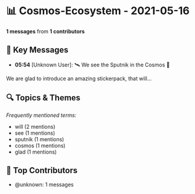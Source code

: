 # 📊 Cosmos-Ecosystem - 2021-05-16
**1 messages** from **1 contributors**

## 💬 Key Messages
- **05:54** [Unknown User]: 🛰️ We see the Sputnik in the Cosmos 🔭

We are glad to introduce an amazing stickerpack, that will...

## 🔍 Topics & Themes
*Frequently mentioned terms:*
- will (2 mentions)
- see (1 mentions)
- sputnik (1 mentions)
- cosmos (1 mentions)
- glad (1 mentions)

## 👥 Top Contributors
- @unknown: 1 messages